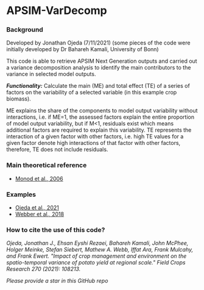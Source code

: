 # APSIM-VarDecomp

### Background
Developed by Jonathan Ojeda (7/11/2021) (some pieces of the code were initially developed by Dr Bahareh Kamali, University of Bonn)

This code is able to retrieve APSIM Next Generation outputs and carried out a variance decomposition analysis to identify the main contributors to the variance in selected model outputs.

_**Functionality:**_ Calculate the main (ME) and total effect (TE) of a series of factors on the variability of a selected variable (in this example crop biomass).

ME explains the share of the components to model output variability without interactions, 
i.e. if ME=1, the assessed factors explain the entire proportion of model output variability, 
but if M<1, residuals exist which means additional factors are required to explain this variability. 
TE represents the interaction of a given factor with other factors, i.e. high TE values for a given 
factor denote high interactions of that factor with other factors, therefore, TE does not include residuals.

### Main theoretical reference
* [Monod et al., 2006](http://ndl.ethernet.edu.et/bitstream/123456789/43022/1/53.pdf#page=70)

### Examples
* [Ojeda et al., 2021](https://www.sciencedirect.com/science/article/pii/S0378429021001593?casa_token=LqK9vdXDrgUAAAAA:oq_bfMo0l6VA9Rxu0gmf3tH5x2SZOJK4dP7GH6jVn30KFn_AYfDhbKBDhL7EkPQcJAmiDC-S3t1c)
* [Webber et al., 2018](https://www.nature.com/articles/s41467-018-06525-2)

### How to cite the use of this code?
_Ojeda, Jonathan J., Ehsan Eyshi Rezaei, Bahareh Kamali, John McPhee, Holger Meinke, Stefan Siebert, Mathew A. Webb, Iffat Ara, Frank Mulcahy, and Frank Ewert. "Impact of crop management and environment on the spatio-temporal variance of potato yield at regional scale." Field Crops Research 270 (2021): 108213._

_Please provide a star in this GitHub repo_
